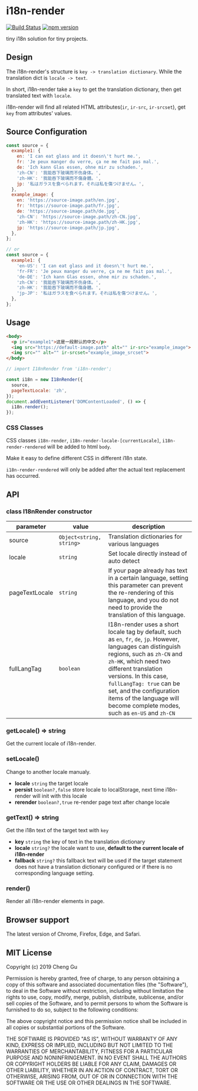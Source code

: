# i18n-render
[![Build Status](https://travis-ci.com/gucheen/i18n-render.svg?branch=master)](https://travis-ci.com/gucheen/i18n-render)
[![npm version](http://img.shields.io/npm/v/i18n-render.svg?style=flat)](https://npmjs.org/package/i18n-render "View this project on npm")

tiny i18n solution for tiny projects.

## Design

The i18n-render's structure is `key -> translation dictionary`. While the translation dict is `locale -> text`.

In short, i18n-render take a `key` to get the translation dictionary, then get translated text with `locale`.

i18n-render will find all related HTML attributes(`ir`, `ir-src`, `ir-srcset`), get `key` from attributes' values.

## Source Configuration

```js
const source = {
  example1: {
    en: 'I can eat glass and it doesn\'t hurt me.',
    fr: 'Je peux manger du verre, ça ne me fait pas mal.',
    de: 'Ich kann Glas essen, ohne mir zu schaden.',
    'zh-CN': '我能吞下玻璃而不伤身体。',
    'zh-HK': '我能吞下玻璃而不傷身體。',
    jp: '私はガラスを食べられます。それは私を傷つけません。',
  },
  example_image: {
    en: 'https://source-image.path/en.jpg',
    fr: 'https://source-image.path/fr.jpg',
    de: 'https://source-image.path/de.jpg',
    'zh-CN': 'https://source-image.path/zh-CN.jpg',
    'zh-HK': 'https://source-image.path/zh-HK.jpg',
    jp: 'https://source-image.path/jp.jpg',
  },
};

// or
const source = {
  example1: {
    'en-US': 'I can eat glass and it doesn\'t hurt me.',
    'fr-FR': 'Je peux manger du verre, ça ne me fait pas mal.',
    'de-DE': 'Ich kann Glas essen, ohne mir zu schaden.',
    'zh-CN': '我能吞下玻璃而不伤身体。',
    'zh-HK': '我能吞下玻璃而不傷身體。',
    'jp-JP': '私はガラスを食べられます。それは私を傷つけません。',
  },
};
```

## Usage
```html
<body>
  <p ir="example1">这是一段默认的中文</p>
  <img src="https://default-image.path" alt="" ir-src="example_image">
  <img src="" alt="" ir-srcset="example_image_srcset">
</body>
```
```js
// import I18nRender from 'i18n-render';

const i18n = new I18nRender({
  source,
  pageTextLocale: 'zh',
});
document.addEventListener('DOMContentLoaded', () => {
  i18n.render();
});
```

### CSS Classes

CSS classes `i18n-render`, `i18n-render-locale-[currentLocale]`, `i18n-render-rendered` will be added to html `body`.

Make it easy to define different CSS in different i18n state.

`i18n-render-rendered` will only be added after the actual text replacement has occurred.


## API

### class I18nRender constructor

| parameter | value | description |
| --- | --- | --- |
| source | `Object<string, string>` | Translation dictionaries for various languages|
| locale | `string` | Set locale directly instead of auto detect|
| pageTextLocale | `string` | If your page already has text in a certain language, setting this parameter can prevent the re-rendering of this language, and you do not need to provide the translation of this language.
| fullLangTag | `boolean` | I18n-render uses a short locale tag by default, such as `en`, `fr`, `de`, `jp`. However, languages can distinguish regions, such as `zh-CN` and `zh-HK`, which need two different translation versions. In this case, `fullLangTag: true` can be set, and the configuration items of the language will become complete modes, such as `en-US` and `zh-CN`

### getLocale() => string

Get the current locale of i18n-render.

### setLocale()
Change to another locale manualy.

- **locale** `string` the target locale
- **persist** `boolean?,false` store locale to localStorage, next time i18n-render will init with this locale
- **rerender** `boolean?,true` re-render page text after change locale

### getText() => string
Get the i18n text of the target text with `key`

- **key** `string` the key of text in the translation dictionary
- **locale** `string?` the locale want to use, **default to the current locale of i18n-render**
- **fallback** `string?` this fallback text will be used if the target statement does not have a translation dictionary configured or if there is no corresponding language setting.

### render()
Render all i18n-render elements in page.

## Browser support
The latest version of Chrome, Firefox, Edge, and Safari.

## MIT License

Copyright (c) 2019 Cheng Gu

Permission is hereby granted, free of charge, to any person obtaining a copy
of this software and associated documentation files (the "Software"), to deal
in the Software without restriction, including without limitation the rights
to use, copy, modify, merge, publish, distribute, sublicense, and/or sell
copies of the Software, and to permit persons to whom the Software is
furnished to do so, subject to the following conditions:

The above copyright notice and this permission notice shall be included in all
copies or substantial portions of the Software.

THE SOFTWARE IS PROVIDED "AS IS", WITHOUT WARRANTY OF ANY KIND, EXPRESS OR
IMPLIED, INCLUDING BUT NOT LIMITED TO THE WARRANTIES OF MERCHANTABILITY,
FITNESS FOR A PARTICULAR PURPOSE AND NONINFRINGEMENT. IN NO EVENT SHALL THE
AUTHORS OR COPYRIGHT HOLDERS BE LIABLE FOR ANY CLAIM, DAMAGES OR OTHER
LIABILITY, WHETHER IN AN ACTION OF CONTRACT, TORT OR OTHERWISE, ARISING FROM,
OUT OF OR IN CONNECTION WITH THE SOFTWARE OR THE USE OR OTHER DEALINGS IN THE
SOFTWARE.
